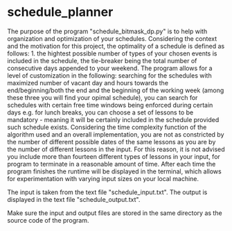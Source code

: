 # schedule_planner

The purpose of the program "schedule_bitmask_dp.py" is to help with organization and optimization of your schedules. Considering the context and the motivation for this project, the optimality of a schedule is defined as follows: 1. the hightest possible number of types of your chosen events is included in the schedule, the tie-breaker being the total number of consecutive days appended to your weekend. The program allows for a level of customization in the following: searching for the schedules with maximized number of vacant day and hours towards the end/beginning/both the end and the beginning of the working week (among these three you will find your opimal schedule), you can search for schedules with certain free time windows being enforced during certain days e.g. for lunch breaks, you can choose a set of lessons to be mandatory - meaning it will be certainly included in the schedule provided such schedule exists. Considering the time complexity function of the algorithm used and an overall implementation, you are not as constricted by the number of different possible dates of the same lessons as you are by the number of different lessons in the input. For this reason, it is not advised you include more than fourteen different types of lessons in your input, for program to terminate in a reasonable amount of time. After each time the program finishes the runtime will be displayed in the terminal, which allows for experimentation with varying input sizes on your local machine.

The input is taken from the text file "schedule_input.txt".
The output is displayed in the text file "schedule_output.txt".

Make sure the input and output files are stored in the same directory as the source code of the program.
